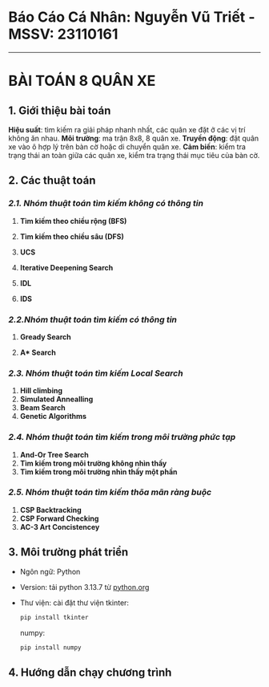 # Báo Cáo Cá Nhân: Nguyễn Vũ Triết - MSSV: 23110161
---

# BÀI TOÁN 8 QUÂN XE

## 1. Giới thiệu bài toán
**Hiệu suất**: tìm kiếm ra giải pháp nhanh nhất, các quân xe đặt ở các vị trí không ăn nhau.
**Môi trường**: ma trận 8x8, 8 quân xe.
**Truyền động**: đặt quân xe vào ô hợp lý trên bàn cờ hoặc di chuyển quân xe.
**Cảm biến**: kiểm tra trạng thái an toàn giữa các quân xe, kiểm tra trạng thái mục tiêu của bàn cờ.

## 2. Các thuật toán
### *2.1.  Nhóm thuật toán tìm kiếm không có thông tin*

1. __Tìm kiếm theo chiều rộng (BFS)__

2. __Tìm kiếm theo chiều sâu (DFS)__

3. __UCS__

4. __Iterative Deepening Search__

5. __IDL__
6. __IDS__


### *2.2.Nhóm thuật toán tìm kiếm có thông tin*
1. __Gready Search__

2. __A* Search__

### *2.3. Nhóm thuật toán tìm kiếm Local Search*
1. __Hill climbing__
2. __Simulated Annealling__ 
3. __Beam Search__
4. __Genetic Algorithms__

### *2.4. Nhóm thuật toán tìm kiếm trong môi trường phức tạp*
1. __And-Or Tree Search__
2. __Tìm kiếm trong môi trường không nhìn thấy__
3. __Tìm kiếm trong môi trường nhìn thấy một phần__

### *2.5. Nhóm thuật toán tìm kiếm thõa mãn ràng buộc*
1. __CSP Backtracking__
2. __CSP Forward Checking__
3. __AC-3 Art Concistencey__

## 3. Môi trường phát triển
- Ngôn ngữ: Python
- Version: tải python 3.13.7 từ [python.org]( https://www.python.org/)
- Thư viện: cài đặt thư viện 
tkinter:
    ```python
    pip install tkinter
    ```

    numpy:
    ```python
    pip install numpy
    ```
    



## 4. Hướng dẫn chạy chương trình






